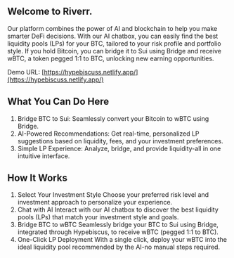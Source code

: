 ## Welcome to Riverr.

Our platform combines the power of AI and blockchain to help you make smarter DeFi decisions. With our AI chatbox, you can easily find the best liquidity pools (LPs) for your BTC, tailored to your risk profile and portfolio style. If you hold Bitcoin, you can bridge it to Sui using Bridge and receive wBTC, a token pegged 1:1 to BTC, unlocking new earning opportunities.

Demo URL: [https://hypebiscuss.netlify.app/](https://hypebiscuss.netlify.app/)

## What You Can Do Here
1. Bridge BTC to Sui: Seamlessly convert your Bitcoin to wBTC using Bridge.
2. AI-Powered Recommendations: Get real-time, personalized LP suggestions based on liquidity, fees, and your investment preferences.
3. Simple LP Experience: Analyze, bridge, and provide liquidity-all in one intuitive interface.

## How It Works
1. Select Your Investment Style
Choose your preferred risk level and investment approach to personalize your experience.
2. Chat with AI
Interact with our AI chatbox to discover the best liquidity pools (LPs) that match your investment style and goals.
3. Bridge BTC to wBTC
Seamlessly bridge your BTC to Sui using Bridge, integrated through Hypebiscus, to receive wBTC (pegged 1:1 to BTC).
4. One-Click LP Deployment
With a single click, deploy your wBTC into the ideal liquidity pool recommended by the AI-no manual steps required.
